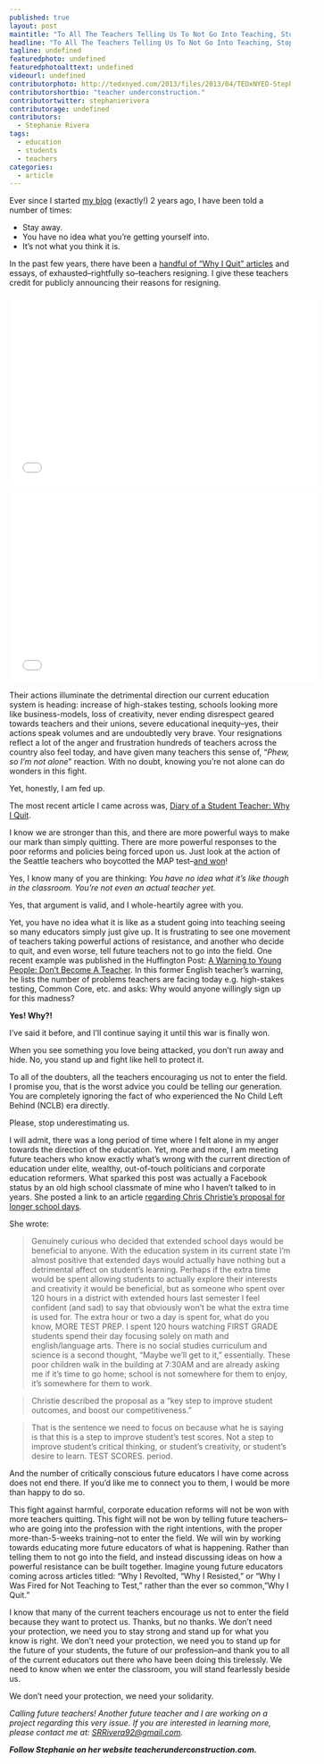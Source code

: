 ```yaml
---
published: true
layout: post
maintitle: "To All The Teachers Telling Us To Not Go Into Teaching, Stop. - {Young}ist"
headline: "To All The Teachers Telling Us To Not Go Into Teaching, Stop."
tagline: undefined
featuredphoto: undefined
featuredphotoalttext: undefined
videourl: undefined
contributorphoto: http://tedxnyed.com/2013/files/2013/04/TEDxNYED-Steph-Rivera-1.jpg
contributorshortbio: "teacher underconstruction."
contributortwitter: stephanierivera
contributorage: undefined
contributors: 
  - Stephanie Rivera
tags: 
  - education
  - students
  - teachers
categories: 
  - article
---
```

Ever since I started [my blog](http://teacherunderconstruction.com/) (exactly!) 2 years ago, I have been told a number of times:

- Stay away.
- You have no idea what you’re getting yourself into.
- It’s not what you think it is.


In the past few years, there have been a [handful of “Why I Quit” articles](http://teacherunderconstruction.com/2013/05/26/updated-list-of-public-teacher-resignations/) and essays, of exhausted–rightfully so–teachers resigning. I give these teachers credit for publicly announcing their reasons for resigning.

<p>
<iframe width="551" height="340" src="//www.youtube.com/embed/uH9vxq1iJVM" frameborder="0" allowfullscreen></iframe>
</p>

<p>
<iframe width="551" height="340" src="//www.youtube.com/embed/sBSgchJe2Z0" frameborder="0" allowfullscreen></iframe>
</p>

Their actions illuminate the detrimental direction our current education system is heading: increase of high-stakes testing, schools looking more like business-models, loss of creativity, never ending disrespect geared towards teachers and their unions, severe educational inequity–yes, their actions speak volumes and are undoubtedly very brave. Your resignations reflect a lot of the anger and frustration hundreds of teachers across the country also feel today, and have given many teachers this sense of, “*Phew, so I’m not alone*” reaction. With no doubt, knowing you’re not alone can do wonders in this fight.

Yet, honestly, I am fed up.

The most recent article I came across was, [Diary of a Student Teacher: Why I Quit](http://www.huffingtonpost.com/matt-bieber/diary-of-a-student-teache_2_b_4500173.html).

I know we are stronger than this, and there are more powerful ways to make our mark than simply quitting. There are more powerful responses to the poor reforms and policies being forced upon us. Just look at the action of the Seattle teachers who boycotted the MAP test–[and won](http://www.washingtonpost.com/blogs/answer-sheet/wp/2013/05/16/seattle-teachers-boycotting-test-score-a-victory/)!

Yes, I know many of you are thinking: *You have no idea what it’s like though in the classroom. You’re not even an actual teacher yet.*

Yes, that argument is valid, and I whole-heartily agree with you.

Yet, you have no idea what it is like as a student going into teaching seeing so many educators simply just give up. It is frustrating to see one movement of teachers taking powerful actions of resistance, and another who decide to quit, and even worse, tell future teachers not to go into the field. One recent example was published in the Huffington Post: [A Warning to Young People: Don’t Become A Teacher](http://www.huffingtonpost.com/randy-turner/a-warning-to-young-people_b_3033304.html). In this former English teacher’s warning, he lists the number of problems teachers are facing today e.g. high-stakes testing, Common Core, etc. and asks: Why would anyone willingly sign up for this madness?

**Yes! Why?!**

I’ve said it before, and I’ll continue saying it until this war is finally won.

When you see something you love being attacked, you don’t run away and hide. No, you stand up and fight like hell to protect it.

To all of the doubters, all the teachers encouraging us not to enter the field. I promise you, that is the worst advice you could be telling our generation. You are completely ignoring the fact of who experienced the No Child Left Behind (NCLB) era directly.

Please, stop underestimating us.

I will admit, there was a long period of time where I felt alone in my anger towards the direction of the education. Yet, more and more, I am meeting future teachers who know exactly what’s wrong with the current direction of education under elite, wealthy, out-of-touch politicians and corporate education reformers. What sparked this post was actually a Facebook status by an old high school classmate of mine who I haven’t talked to in years. She posted a link to an article [regarding Chris Christie’s proposal for longer school days](http://nbcpolitics.nbcnews.com/_news/2014/01/14/22298367-scandal-plagued-chris-christie-proposes-longer-school-day?lite).

She wrote:

> Genuinely curious who decided that extended school days would be beneficial to anyone. With the education system in its current state I’m almost positive that extended days would actually have nothing but a detrimental affect on student’s learning. Perhaps if the extra time would be spent allowing students to actually explore their interests and creativity it would be beneficial, but as someone who spent over 120 hours in a district with extended hours last semester I feel confident (and sad) to say that obviously won’t be what the extra time is used for. The extra hour or two a day is spent for, what do you know, MORE TEST PREP. I spent 120 hours watching FIRST GRADE students spend their day focusing solely on math and english/language arts. There is no social studies curriculum and science is a second thought, “Maybe we’ll get to it,” essentially. These poor children walk in the building at 7:30AM and are already asking me if it’s time to go home; school is not somewhere for them to enjoy, it’s somewhere for them to work.

> Christie described the proposal as a “key step to improve student outcomes, and boost our competitiveness.”

> That is the sentence we need to focus on because what he is saying is that this is a step to improve student’s test scores. Not a step to improve student’s critical thinking, or student’s creativity, or student’s desire to learn. TEST SCORES. period.

And the number of critically conscious future educators I have come across does not end there. If you’d like me to connect you to them, I would be more than happy to do so.

This fight against harmful, corporate education reforms will not be won with more teachers quitting. This fight will not be won by telling future teachers–who are going into the profession with  the right intentions, with the proper more-than-5-weeks training–not to enter the field. We will win by working towards educating more future educators of what is happening. Rather than telling them to not go into the field, and instead discussing ideas on how a powerful resistance can be built together. Imagine young future educators coming across articles titled: “Why I Revolted, “Why I Resisted,” or “Why I Was Fired for Not Teaching to Test,” rather than the ever so common,”Why I Quit.”

I know that many of the current teachers encourage us not to enter the field because they want to protect us. Thanks, but no thanks. We don’t need your protection, we need you to stay strong and stand up for what you know is right. We don’t need your protection, we need you to stand up for the future of your students, the future of our profession–and thank you to all of the current educators out there who have been doing this tirelessly. We need to know when we enter the classroom, you will stand fearlessly beside us.

We don’t need your protection, we need your solidarity.

*Calling future teachers!*
*Another future teacher and I are working on a project regarding this very issue. If you are interested in learning more, please contact me at: SRRivera92@gmail.com.*

***Follow Stephanie on her website teacherunderconstruction.com.***

